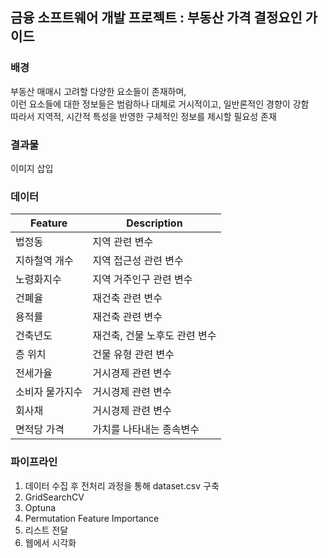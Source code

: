 ## 금융 소프트웨어 개발 프로젝트 : 부동산 가격 결정요인 가이드

### 배경
부동산 매매시 고려할 다양한 요소들이 존재하며,  
이런 요소들에 대한 정보들은 범람하나 대체로 거시적이고, 일반론적인 경향이 강함  
따라서 지역적, 시간적 특성을 반영한 구체적인 정보를 제시할 필요성 존재  

### 결과물  
이미지 삽입  

### 데이터  
|Feature|Description|
|---|---|
|법정동|지역 관련 변수|
|지하철역 개수|지역 접근성 관련 변수|
|노령화지수|지역 거주인구 관련 변수|
|건폐율|재건축 관련 변수|
|용적률|재건축 관련 변수|
|건축년도|재건축, 건물 노후도 관련 변수|
|층 위치|건물 유형 관련 변수|
|전세가율|거시경제 관련 변수|
|소비자 물가지수|거시경제 관련 변수|
|회사채|거시경제 관련 변수|
|면적당 가격|가치를 나타내는 종속변수|

### 파이프라인  
1) 데이터 수집 후 전처리 과정을 통해 dataset.csv 구축
2) GridSearchCV
3) Optuna
4) Permutation Feature Importance
5) 리스트 전달
6) 웹에서 시각화
